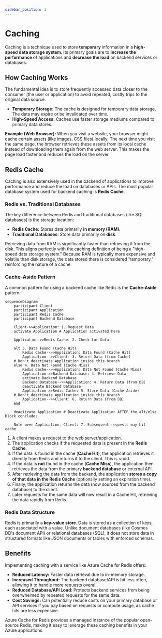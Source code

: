 ```yaml
---
sidebar_position: 1
---
```


# Caching

Caching is a technique used to store **temporary** information in a **high-speed data storage system**. Its primary goals are to **increase the performance** of applications and **decrease the load** on backend services or databases.

## How Caching Works

The fundamental idea is to store frequently accessed data closer to the consumer (the user or application) to avoid repeated, costly trips to the original data source.

*   **Temporary Storage:** The cache is designed for temporary data storage. The data may expire or be invalidated over time.
*   **High-Speed Access:** Caches use faster storage mediums compared to primary data stores.

**Example (Web Browser):** When you visit a website, your browser might cache certain assets (like images, CSS files) locally. The next time you visit the same page, the browser retrieves these assets from its local cache instead of downloading them again from the web server. This makes the page load faster and reduces the load on the server.

## Redis Cache

Caching is also extensively used in the backend of applications to improve performance and reduce the load on databases or APIs. The most popular database system used for backend caching is **Redis Cache**.

### Redis vs. Traditional Databases

The key difference between Redis and traditional databases (like SQL databases) is the storage location:

*   **Redis Cache:** Stores data primarily **in memory (RAM)**.
*   **Traditional Databases:** Store data primarily on **disk**.

Retrieving data from RAM is significantly faster than retrieving it from the disk. This aligns perfectly with the caching definition of being a "high-speed data storage system." Because RAM is typically more expensive and volatile than disk storage, the data stored there is considered "temporary," reinforcing the nature of a cache.

### Cache-Aside Pattern

A common pattern for using a backend cache like Redis is the **Cache-Aside** pattern:

```mermaid
sequenceDiagram
    participant Client
    participant Application
    participant Redis Cache
    participant Backend Database

    Client->>Application: 1. Request Data
    activate Application # Application activated here

    Application->>Redis Cache: 2. Check for Data

    alt 3. Data Found (Cache Hit)
        Redis Cache-->>Application: Data Found (Cache Hit)
        Application-->>Client: 3. Return Data (from Cache)
    # Don't deactivate Application inside this branch
    else 4. Data Not Found (Cache Miss)
        Redis Cache-->>Application: Data Not Found (Cache Miss)
        Application->>Backend Database: 4. Retrieve Data
        activate Backend Database
        Backend Database-->>Application: 4. Return Data (from DB)
        deactivate Backend Database
        Application->>Redis Cache: 5. Store Data (Cache-Aside)
    # Don't deactivate Application inside this branch
        Application-->>Client: 6. Return Data (from DB)
    end

    deactivate Application # Deactivate Application AFTER the alt/else block concludes

    Note over Application, Client: 7. Subsequent requests may hit cache
```

1.  A client makes a request to the web server/application.
2.  The application checks if the requested data is present in the **Redis Cache**.
3.  If the data is found in the cache (**Cache Hit**), the application retrieves it directly from Redis and returns it to the client. This is rapid.
4.  If the data is **not** found in the cache (**Cache Miss**), the application then retrieves the data from the primary **backend database** or external API.
5.  After retrieving the data from the backend, the application **stores a copy of that data in the Redis Cache** (optionally setting an expiration time).
6.  Finally, the application returns the data (now sourced from the backend database) to the client.
7.  Later requests for the same data will now result in a Cache Hit, retrieving the data rapidly from Redis.

### Redis Data Structure

Redis is primarily a **key-value store**. Data is stored as a collection of keys, each associated with a value. Unlike document databases (like Cosmos DB's document API) or relational databases (SQL), it does not store data in structured formats like JSON documents or tables with enforced schemas.

## Benefits

Implementing caching with a service like Azure Cache for Redis offers:

*   **Reduced Latency:** Faster data retrieval due to in-memory storage.
*   **Increased Throughput:** The backend database/API is hit less often, allowing it to handle more requests overall.
*   **Reduced Database/API Load:** Protects backend services from being overwhelmed by repeated requests for the same data.
*   **Cost Savings:** Can potentially reduce costs on your primary database or API services if you pay based on requests or compute usage, as cache hits are less expensive.

Azure Cache for Redis provides a managed instance of the popular open-source Redis, making it easy to leverage these caching benefits in your Azure applications.